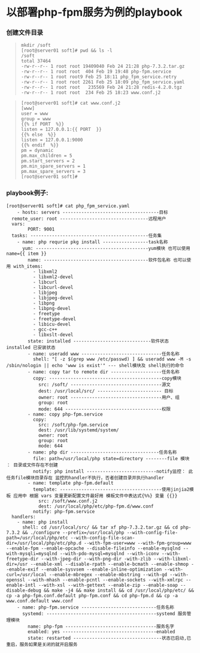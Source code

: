 # 以部署php-fpm服务为例的playbook

### 创建文件目录
>     mkdir /soft
>     [root@server01 soft]# pwd && ls -l
>     /soft
>     total 37464
>     -rw-r--r-- 1 root root 19409040 Feb 24 21:28 php-7.3.2.tar.gz
>     -rw-r--r-- 1 root root  404 Feb 19 19:48 php-fpm.service
>     -rw-r--r-- 1 root root9 Feb 25 18:11 php_fpm_service.retry
>     -rw-r--r-- 1 root root 2261 Feb 25 18:09 php_fpm_service.yaml
>     -rw-r--r-- 1 root root   235569 Feb 24 21:28 redis-4.2.0.tgz
>     -rw-r--r-- 1 root root  234 Feb 25 18:23 www.conf.j2

>     [root@server01 soft]# cat www.conf.j2 
>     [www]
>     user = www
>     group = www
>     {{% if PORT  %}}
>     listen = 127.0.0.1:{{ PORT  }}
>     {{% else  %}}
>     listen = 127.0.0.1:9000
>     {{% endif  %}}
>     pm = dynamic
>     pm.max_children = 5
>     pm.start_servers = 2
>     pm.min_spare_servers = 1
>     pm.max_spare_servers = 3
>     [root@server01 soft]# 
    
    
### playbook例子:
    [root@server01 soft]# cat php_fpm_service.yaml
    	- hosts: servers ------------------------------------目标
      remote_user: root ---------------------------------远程用户
      vars:
    		PORT: 9001
      tasks: --------------------------------------------任务集
    	- name: php requrie pkg install -----------------task名称
    	  yum: ------------------------------------------yum模块 也可以使用 name={{ item }}
    		name: ---------------------------------------软件包名称 也可以使用 with_items:
    		  - libxml2
    		  - libxml2-devel
    		  - libcurl
    		  - libcurl-devel
    		  - libjpeg
    		  - libjpeg-devel
    		  - libpng
    		  - libpng-devel
    		  - freetype
    		  - freetype-devel
    		  - libicu-devel
    		  - gcc-c++
    		  - libxslt-devel
    		state: installed -----------------------------软件状态 installed 已安装状态
    		- name: useradd www ------------------------------任务名称
    		  shell: "[ -z $(grep www /etc/passwd) ] && useradd www -M -s /sbin/nologin || echo 'www is exist'" --- shell模块及 shell执行的命令
    		- name: copy tar to remote dir -------------------任务名称
    		  copy: ------------------------------------------copy模块
                src: /soft/ ----------------------------------源文
                dest: /usr/local/src/ ------------------------ 目标
                owner: root ----------------------------------用户、组
                group: root
    		    mode: 644 ------------------------------------权限
    		- name: copy php-fpm.service
    		  copy:
                src: /soft/php-fpm.service
                dest: /usr/lib/systemd/system/
                owner: root
                group: root
                mode: 644
    		- name: php dir ---------------------------------任务名称
    		  file: path=/usr/local/php state=directory --------file 模块 ： 目录或文件存在不创建
              notify: php install --------------------------notify监控： 此任务file模块目录存在 监控的handler不执行，否者创建目录并执行handler
    		- name: template php-fpm.default
    		  template: --------------------------------------使用jinjia2模板 应用中 根据 vars 变量更新配置文件最好用 模板文件中表达式{%%} 变量 {{}}
                src: /soft/www.conf.j2
                dest: /usr/local/php/etc/php-fpm.d/www.conf
              notify: php-fpm.service
      handlers:
		- name: php install
          shell: cd /usr/local/src/ && tar xf php-7.3.2.tar.gz && cd php-7.3.2 && ./configure --prefix=/usr/local/php --with-config-file-path=/usr/local/php/etc --with-config-file-scan-dir=/usr/local/php/etc/php.d --with-fpm-user=www --with-fpm-group=www --enable-fpm --enable-opcache --disable-fileinfo --enable-mysqlnd --with-mysqli=mysqlnd --with-pdo-mysql=mysqlnd --with-iconv --with-freetype-dir --with-jpeg-dir --with-png-dir -with-zlib --with-libxml-dir=/usr --enable-xml --disable-rpath --enable-bcmath --enable-shmop --enable-exif --enable-sysvsem --enable-inline-optimization --with-curl=/usr/local --enable-mbregex --enable-mbstring --with-gd --with-openssl --with-mhash --enable-pcntl --enable-sockets --with-xmlrpc --enable-intl --with-xsl --with-gettext --enable-zip --enable-soap --disable-debug && make -j4 && make install && cd /usr/local/php/etc/ && cp -a php-fpm.conf.default php-fpm.conf && cd php-fpm.d && cp -a www.conf.default www.conf
		- name: php-fpm.service ----------------------------任务名称
          systemd: -----------------------------------------systemd 服务管理模块
            name: php-fpm ----------------------------------服务名字
            enabled: yes -----------------------------------enabled
            state: restarted ---------------------------------状态已启动,已重启，服务如果是关闭的就开启服务

